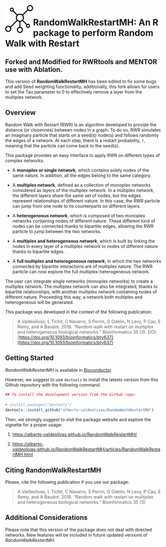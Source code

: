 <img src="man/figures/logo.png" align="left" height="90"> 

# RandomWalkRestartMH: An R package to perform Random Walk with Restart

## Forked and Modified for RWRtools and MENTOR use with Ablation. 

This version of **RandomWalkRestartMH** has been edited to fix some bugs and 
add Seed weighting functionality, additionally, this fork allows for users 
to set the Tau parameter to 0 to effectively remove a layer from the 
multiplex network. 

## Overview 

Random Walk with Restart (RWR) is an algorithm developed to provide the distance
(or closennes) between nodes in a graph. To do so, RWR simulates an imaginary 
particle that starts on a seed(s) node(s) and follows randomly the edges of a 
network. At each step, there is a restart probability, `r`, meaning that the 
particle can come back to the seed(s).

This package provides an easy interface to apply RWR on different types of 
complex networks:

* A **monoplex or single network**, which contains solely nodes of the same
nature. In addition, all the edges belong to the same category.

* A **multiplex network**, defined as a collection of monoplex networks 
considered as layers of the multiplex network. In a multiplex network, the 
different layers share the same set of nodes, but the edges represent 
relationships of different nature. In this case, the RWR 
particle can jump from one node to its counterparts on different layers.

* A **heterogeneous network**, which is composed of two monoplex networks
containing nodes of different nature. These different kind of nodes can be
connected thanks to bipartite edges, allowing the RWR particle to jump between
the two networks.

* A **multiplex and heterogeneous network**, which is built by linking the nodes
in every layer of a multiplex network to nodes of different nature thanks to
bipartite edges. 

* A **full multiplex and heterogeneous network**, in which the two networks 
connected by bipartite interactions are of multiplex nature. The RWR particle 
can now explore the full multiplex-heterogeneous network.

The user can integrate single networks (monoplex networks) to create
a multiplex network. The multiplex network can also be integrated, thanks to
bipartite relationships, with another multiplex network containing nodes of 
different nature. Proceeding this way, a network both multiplex and 
heterogeneous will be generated. 

This package was developed in the context of the following publication:

> A Valdeolivas, L Tichit, C Navarro, S Perrin, G Odelin, N Levy, P Cau, E Remy, and A Baudot. 2018. “Random walk with restart on multiplex and heterogeneous biological networks.” Bioinformatics 35 (3).  DOI: [https://doi.org/10.1093/bioinformatics/bty637](https://doi.org/10.1093/bioinformatics/bty637)

## Getting Started

*RandomWalkRestartMH* is available in [Bioconductor](https://www.bioconductor.org/packages/release/bioc/html/RandomWalkRestartMH.html). 

However, we suggest to use `devtools` to install the latests version from 
this Github repository with the following command. 

```r
## To install the development version from the Github repo:

# install.packages("devtools")
devtools::install_github("alberto-valdeolivas/RandomWalkRestartMH")
```

Then, we strongly suggest to visit the package website and explore the vignette
for a proper usage: 

1. <https://alberto-valdeolivas.github.io/RandomWalkRestartMH/>

2. <https://alberto-valdeolivas.github.io/RandomWalkRestartMH/articles/RandomWalkRestartMH.html>


## Citing RandomWalkRestartMH

Please, cite the following publication if you use our package:

> A Valdeolivas, L Tichit, C Navarro, S Perrin, G Odelin, N Levy, P Cau, E Remy, and A Baudot. 2018. “Random walk with restart on multiplex and heterogeneous biological networks.” Bioinformatics 35 (3)

## Additional Considerations

Please note that this version of the package does not deal with directed 
networks. New features will be included in future updated versions of 
*RandomWalkRestartMH*.
